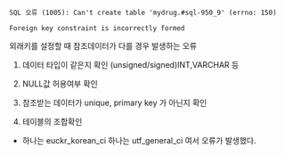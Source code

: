 ```
SQL 오류 (1005): Can't create table 'mydrug.#sql-950_9' (errno: 150)

Foreign key constraint is incorrectly formed 
```

외래키를 설정할 때 참조데이터가 다를 경우 발생하는 오류



1. 데이터 타입이 같은지 확인 (unsigned/signed)INT,VARCHAR 등 



2. NULL값 허용여부 확인



3. 참조받는 데이터가 unique, primary key 가 아닌지 확인



4. 테이블의 조합확인 

- 하나는 euckr_korean_ci 하나는 utf_general_ci 여서 오류가 발생했다.